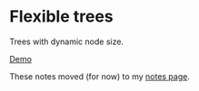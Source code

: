 # Flexible trees

Trees with dynamic node size.

[Demo](http://klortho.github.io/d3-flextree/)


These notes moved (for now) to my 
[notes page](http://chrismaloney.org/notes/dtd-diagram).


